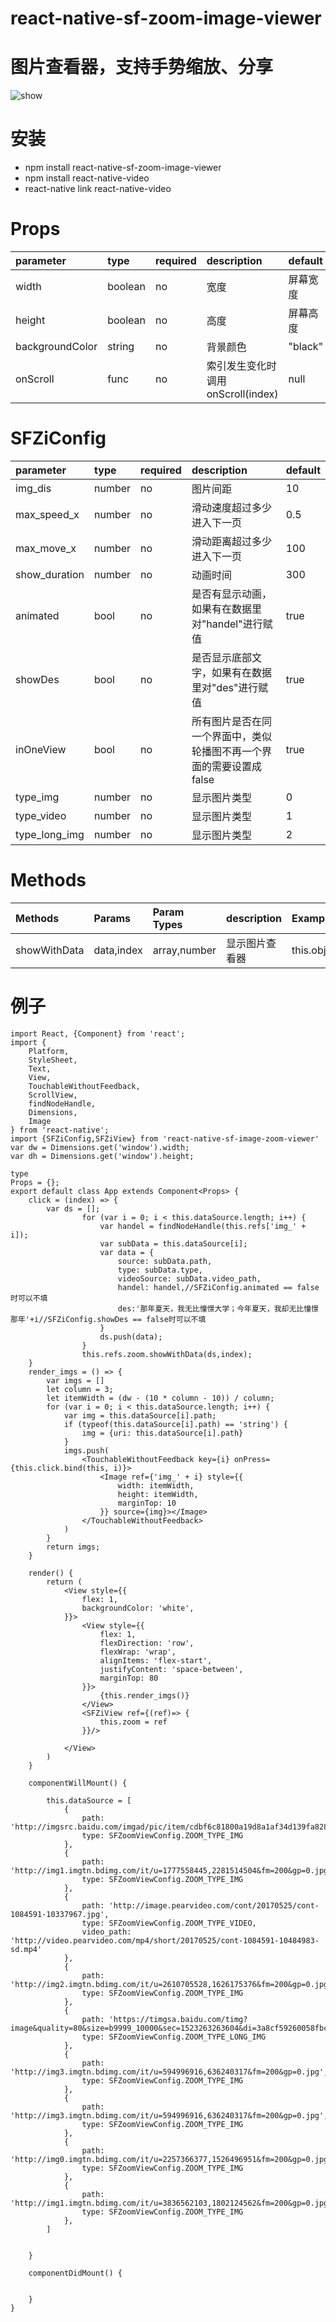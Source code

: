 # react-native-sf-zoom-image-viewer


# 图片查看器，支持手势缩放、分享


![show](./show.gif)


# 安装
* npm install react-native-sf-zoom-image-viewer
* npm install react-native-video
* react-native link react-native-video


# Props
|  parameter  |  type  |  required  |   description  |  default  |
|:-----|:-----|:-----|:-----|:-----|
|width|boolean|no|宽度|屏幕宽度|
|height|boolean|no|高度|屏幕高度|
|backgroundColor|string|no|背景颜色|"black"|
|onScroll|func|no|索引发生变化时调用 onScroll(index)|null|

# SFZiConfig
|  parameter  |  type  |  required  |   description  |  default  |
|:-----|:-----|:-----|:-----|:-----|
|img_dis|number|no|图片间距|10|
|max_speed_x|number|no|滑动速度超过多少进入下一页|0.5|
|max_move_x|number|no|滑动距离超过多少进入下一页|100|
|show_duration|number|no|动画时间|300|
|animated|bool|no|是否有显示动画，如果有在数据里对"handel"进行赋值|true|
|showDes|bool|no|是否显示底部文字，如果有在数据里对"des"进行赋值|true|
|inOneView|bool|no|所有图片是否在同一个界面中，类似轮播图不再一个界面的需要设置成false|true|
|type_img|number|no|显示图片类型|0|
|type_video|number|no|显示图片类型|1|
|type_long_img|number|no|显示图片类型|2|


# Methods
|  Methods  |  Params  |  Param Types  |   description  |  Example  |
|:-----|:-----|:-----|:-----|:-----|
|showWithData|data,index|array,number|显示图片查看器|this.obj.show(data,0)|


# 例子
```
import React, {Component} from 'react';
import {
    Platform,
    StyleSheet,
    Text,
    View,
    TouchableWithoutFeedback,
    ScrollView,
    findNodeHandle,
    Dimensions,
    Image
} from 'react-native';
import {SFZiConfig,SFZiView} from 'react-native-sf-image-zoom-viewer'
var dw = Dimensions.get('window').width;
var dh = Dimensions.get('window').height;

type
Props = {};
export default class App extends Component<Props> {
    click = (index) => {
        var ds = [];
                for (var i = 0; i < this.dataSource.length; i++) {
                    var handel = findNodeHandle(this.refs['img_' + i]);
                    var subData = this.dataSource[i];
                    var data = {
                        source: subData.path,
                        type: subData.type,
                        videoSource: subData.video_path,
                        handel: handel,//SFZiConfig.animated == false时可以不填
                        des:'那年夏天，我无比憧憬大学；今年夏天，我却无比憧憬那年'+i//SFZiConfig.showDes == false时可以不填
                    }
                    ds.push(data);
                }
                this.refs.zoom.showWithData(ds,index);
    }
    render_imgs = () => {
        var imgs = []
        let column = 3;
        let itemWidth = (dw - (10 * column - 10)) / column;
        for (var i = 0; i < this.dataSource.length; i++) {
            var img = this.dataSource[i].path;
            if (typeof(this.dataSource[i].path) == 'string') {
                img = {uri: this.dataSource[i].path}
            }
            imgs.push(
                <TouchableWithoutFeedback key={i} onPress={this.click.bind(this, i)}>
                    <Image ref={'img_' + i} style={{
                        width: itemWidth,
                        height: itemWidth,
                        marginTop: 10
                    }} source={img}></Image>
                </TouchableWithoutFeedback>
            )
        }
        return imgs;
    }

    render() {
        return (
            <View style={{
                flex: 1,
                backgroundColor: 'white',
            }}>
                <View style={{
                    flex: 1,
                    flexDirection: 'row',
                    flexWrap: 'wrap',
                    alignItems: 'flex-start',
                    justifyContent: 'space-between',
                    marginTop: 80
                }}>
                    {this.render_imgs()}
                </View>
                <SFZiView ref={(ref)=> {
                    this.zoom = ref
                }}/>

            </View>
        )
    }

    componentWillMount() {

        this.dataSource = [
            {
                path: 'http://imgsrc.baidu.com/imgad/pic/item/cdbf6c81800a19d8a1af34d139fa828ba71e46b1.jpg',
                type: SFZoomViewConfig.ZOOM_TYPE_IMG
            },
            {
                path: 'http://img1.imgtn.bdimg.com/it/u=1777558445,2281514504&fm=200&gp=0.jpg',
                type: SFZoomViewConfig.ZOOM_TYPE_IMG
            },
            {
                path: 'http://image.pearvideo.com/cont/20170525/cont-1084591-10337967.jpg',
                type: SFZoomViewConfig.ZOOM_TYPE_VIDEO,
                video_path: 'http://video.pearvideo.com/mp4/short/20170525/cont-1084591-10484983-sd.mp4'
            },
            {
                path: 'http://img2.imgtn.bdimg.com/it/u=2610705528,1626175376&fm=200&gp=0.jpg',
                type: SFZoomViewConfig.ZOOM_TYPE_IMG
            },
            {
                path: 'https://timgsa.baidu.com/timg?image&quality=80&size=b9999_10000&sec=1523263263604&di=3a8cf59260058fbc40f36330900fd2cc&imgtype=jpg&src=http%3A%2F%2Fimg4.imgtn.bdimg.com%2Fit%2Fu%3D2779393999%2C2850222965%26fm%3D214%26gp%3D0.jpg',
                type: SFZoomViewConfig.ZOOM_TYPE_LONG_IMG
            },
            {
                path: 'http://img3.imgtn.bdimg.com/it/u=594996916,636240317&fm=200&gp=0.jpg',
                type: SFZoomViewConfig.ZOOM_TYPE_IMG
            },
            {
                path: 'http://img3.imgtn.bdimg.com/it/u=594996916,636240317&fm=200&gp=0.jpg',
                type: SFZoomViewConfig.ZOOM_TYPE_IMG
            },
            {
                path: 'http://img0.imgtn.bdimg.com/it/u=2257366377,1526496951&fm=200&gp=0.jpg',
                type: SFZoomViewConfig.ZOOM_TYPE_IMG
            },
            {
                path: 'http://img1.imgtn.bdimg.com/it/u=3836562103,1802124562&fm=200&gp=0.jpg',
                type: SFZoomViewConfig.ZOOM_TYPE_IMG
            },
        ]


    }

    componentDidMount() {


    }
}

```
